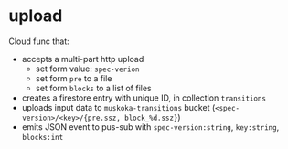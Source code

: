 # upload

Cloud func that:

- accepts a multi-part http upload
    - set form value: `spec-verion`
    - set form `pre` to a file
    - set form `blocks` to a list of files
 - creates a firestore entry with unique ID, in collection `transitions`
 - uploads input data to `muskoka-transitions` bucket (`<spec-version>/<key>/{pre.ssz, block_%d.ssz}`)
 - emits JSON event to pus-sub with `spec-version:string`, `key:string`, `blocks:int`
 